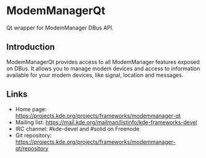 # ModemManagerQt

Qt wrapper for ModemManager DBus API.

## Introduction

ModemManagerQt provides access to all ModemManager features
exposed on DBus. It allows you to manage modem devices and access
to information available for your modem devices, like signal, location
and messages.

## Links
- Home page: <https://projects.kde.org/projects/frameworks/modemmanager-qt>
- Mailing list: <https://mail.kde.org/mailman/listinfo/kde-frameworks-devel>
- IRC channel: #kde-devel and #solid on Freenode
- Git repository: <https://projects.kde.org/projects/frameworks/modemmanager-qt/repository>
